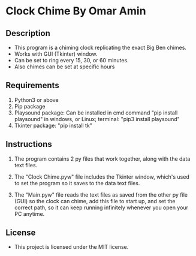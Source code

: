 # Clock Chime By Omar Amin

## Description

- This program is a chiming clock replicating the exact Big Ben chimes.
- Works with GUI (Tkinter) window.
- Can be set to ring every 15, 30, or 60 minutes.
- Also chimes can be set at specific hours

## Requirements

 1. Python3 or above
 2. Pip package
 3. Playsound package: Can be installed in cmd command "pip install playsound" in windows, or Linux; terminal: "pip3 install playsound"
 4. Tkinter package: "pip install tk"

## Instructions

1. The program contains 2 py files that work together, along with the data text files.

2. The "Clock Chime.pyw" file includes the Tkinter window, which's used to set the program so it saves to the data text files.

3. The "Main.pyw" file reads the text files as saved from the other py file (GUI) so the clock can chime, add this file to start up, and set the correct path, so it can keep running infinitely whenever you open your PC anytime.

## License

- This project is licensed under the MIT license.
